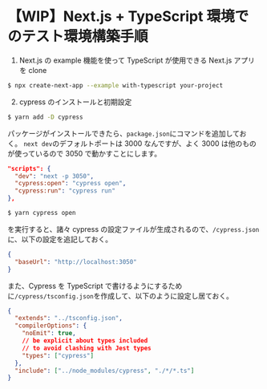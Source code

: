 # 【WIP】Next.js + TypeScript 環境でのテスト環境構築手順

1. Next.js の example 機能を使って TypeScript が使用できる Next.js アプリを clone

```bash
$ npx create-next-app --example with-typescript your-project
```

2. cypress のインストールと初期設定

```bash
$ yarn add -D cypress
```

パッケージがインストールできたら、`package.json`にコマンドを追加しておく。
`next dev`のデフォルトポートは 3000 なんですが、よく 3000 は他のものが使っているので 3050 で動かすことにします。

```json
"scripts": {
  "dev": "next -p 3050",
  "cypress:open": "cypress open",
  "cypress:run": "cypress run"
},
```

```bash
$ yarn cypress open
```

を実行すると、諸々 cypress の設定ファイルが生成されるので、`/cypress.json`に、以下の設定を追記しておく。

```json
{
  "baseUrl": "http://localhost:3050"
}
```

また、Cypress を TypeScript で書けるようにするために`/cypress/tsconfig.json`を作成して、以下のように設定し居ておく。

```json
{
  "extends": "../tsconfig.json",
  "compilerOptions": {
    "noEmit": true,
    // be explicit about types included
    // to avoid clashing with Jest types
    "types": ["cypress"]
  },
  "include": ["../node_modules/cypress", "./*/*.ts"]
}
```
